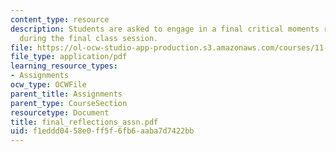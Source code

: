 ```yaml
---
content_type: resource
description: Students are asked to engage in a final critical moments reflection session
  during the final class session.
file: https://ol-ocw-studio-app-production.s3.amazonaws.com/courses/11-945-springfield-studio-fall-2005/f1eddd0458e0ff5f6fb6aaba7d7422bb_final_reflections_assn.pdf
file_type: application/pdf
learning_resource_types:
- Assignments
ocw_type: OCWFile
parent_title: Assignments
parent_type: CourseSection
resourcetype: Document
title: final_reflections_assn.pdf
uid: f1eddd04-58e0-ff5f-6fb6-aaba7d7422bb
---
```

